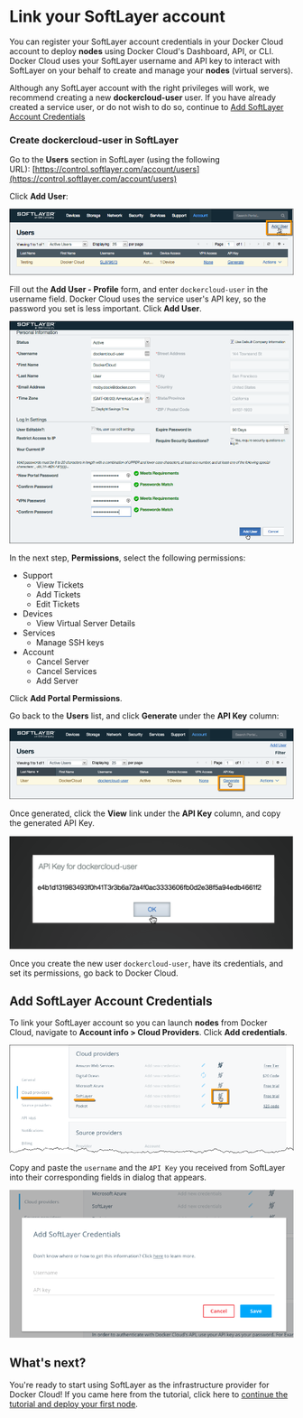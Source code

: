 <!--[metadata]>
+++
aliases = [
"/docker-cloud/getting-started/beginner/link-softlayer/",
"/docker-cloud/getting-started/link-softlayer/"
]
title = "Link to SoftLayer hosts"
description = "Link your SoftLayer account"
keywords = ["SoftLayer, link, cloud"]
[menu.main]
parent="infrastructure"
+++
<![end-metadata]-->

# Link your SoftLayer account

You can register your SoftLayer account credentials in your Docker Cloud account
to deploy **nodes** using Docker Cloud's
Dashboard, API, or CLI. Docker Cloud uses your SoftLayer username and API key to interact with SoftLayer on your behalf to create and manage your **nodes** (virtual servers).

Although any SoftLayer account with the right privileges will work, we
recommend creating a new **dockercloud-user** user. If you have already created a service user, or do not wish to do so, continue to [Add SoftLayer Account Credentials](#add-softlayer-account-credentials)

### Create dockercloud-user in SoftLayer

Go to the **Users** section in SoftLayer (using the following URL): [https://control.softlayer.com/account/users](https://control.softlayer.com/account/users)

Click **Add User**:

![](images/softlayer-step-1.png)

Fill out the **Add User - Profile** form, and enter `dockercloud-user` in the username field. Docker Cloud uses the service user's API key, so the password you set is less important. Click **Add User**.

![](images/softlayer-step-2.png)

In the next step, **Permissions**, select the following permissions:

* Support
	* View Tickets
	* Add Tickets
	* Edit Tickets
* Devices
	* View Virtual Server Details
* Services
	* Manage SSH keys
* Account
	* Cancel Server
	* Cancel Services
	* Add Server

Click **Add Portal Permissions**.

Go back to the **Users** list, and click **Generate** under the **API Key** column:

![](images/softlayer-step-6.png)

Once generated, click the **View** link under the **API Key** column, and copy the generated API Key.

![](images/softlayer-step-7.png)

Once you create the new user `dockercloud-user`, have its
credentials, and set its permissions, go back to Docker Cloud.

## Add SoftLayer Account Credentials

To link your SoftLayer account so you can launch **nodes** from Docker Cloud,
navigate to **Account info \> Cloud Providers**. Click **Add
credentials**.

![](images/softlayer-link-account.png)

Copy and paste the `username` and the `API Key` you received from SoftLayer into their corresponding fields in dialog that appears.

![](images/softlayer-modal.png)

## What's next?

You're ready to start using SoftLayer as the infrastructure provider
for Docker Cloud! If you came here from the tutorial, click here to [continue the tutorial and deploy your first node](../getting-started/your_first_node.md).
